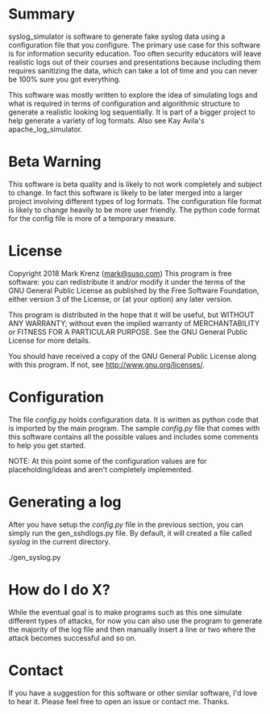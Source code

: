 
# Summary

syslog_simulator is software to generate fake syslog data using a
configuration file that you configure. The primary use case for
this software is for information security education. Too often
security educators will leave realistic logs out of their
courses and presentations because including them requires
sanitizing the data, which can take a lot of time and you can
never be 100% sure you got everything.

This software was mostly written to explore the idea of simulating
logs and what is required in terms of configuration and algorithmic
structure to generate a realistic looking log sequentially. It is
part of a bigger project to help generate a variety of log formats.
Also see Kay Avila's apache_log_simulator.

# Beta Warning

This software is beta quality and is likely to not work completely
and subject to change. In fact this software is likely to be later
merged into a larger project involving different types of log
formats. The configuration file format is likely to change heavily
to be more user friendly. The python code format for the config
file is more of a temporary measure.

# License

Copyright 2018 Mark Krenz (mark@suso.com) This program is free software: you can redistribute it and/or modify it under the terms of the GNU General Public
License as published by the Free Software Foundation, either version 3 of the License, or (at your option) any later version.

This program is distributed in the hope that it will be useful, but WITHOUT ANY WARRANTY; without even the implied warranty of MERCHANTABILITY or FITNESS FOR A
PARTICULAR PURPOSE. See the GNU General Public License for more details.

You should have received a copy of the GNU General Public License along with this program. If not, see <http://www.gnu.org/licenses/>.

# Configuration

The file *config.py* holds configuration data.  It is written as python
code that is imported by the main program.  The sample *config.py* file
that comes with this software contains all the possible values and
includes some comments to help you get started.

NOTE: At this point some of the configuration values are for
placeholding/ideas and aren't completely implemented.

# Generating a log

After you have setup the *config.py* file in the previous section,
you can simply run the gen_sshdlogs.py file. By default, it will
created a file called *syslog* in the current directory.

./gen_syslog.py

# How do I do X?

While the eventual goal is to make programs such as this one simulate
different types of attacks, for now you can also use the program
to generate the majority of the log file and then manually insert
a line or two where the attack becomes successful and so on.

# Contact
If you have a suggestion for this software or other similar software,
I'd love to hear it. Please feel free to open an issue or contact me.
Thanks.


